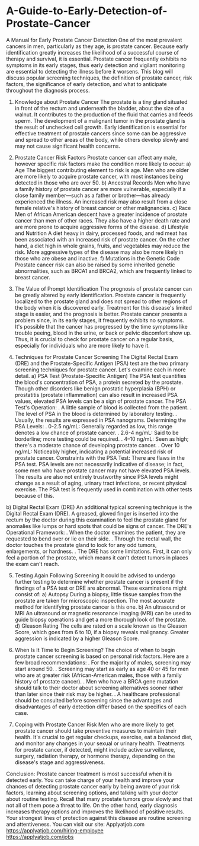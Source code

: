 # A-Guide-to-Early-Detection-of-Prostate-Cancer
A Manual for Early Prostate Cancer Detection
One of the most prevalent cancers in men, particularly as they age, is prostate cancer. Because early identification greatly increases the likelihood of a successful course of therapy and survival, it is essential. Prostate cancer frequently exhibits no symptoms in its early stages, thus early detection and vigilant monitoring are essential to detecting the illness before it worsens. This blog will discuss popular screening techniques, the definition of prostate cancer, risk factors, the significance of early detection, and what to anticipate throughout the diagnosis process.

1. Knowledge about Prostate Cancer
The prostate is a tiny gland situated in front of the rectum and underneath the bladder, about the size of a walnut. It contributes to the production of the fluid that carries and feeds sperm. The development of a malignant tumor in the prostate gland is the result of unchecked cell growth. Early identification is essential for effective treatment of prostate cancers since some can be aggressive and spread to other areas of the body, while others develop slowly and may not cause significant health concerns.

2. Prostate Cancer Risk Factors
Prostate cancer can affect any male, however specific risk factors make the condition more likely to occur:
a) Age
The biggest contributing element to risk is age. Men who are older are more likely to acquire prostate cancer, with most instances being detected in those who are over 50.
b) Ancestral Records
Men who have a family history of prostate cancer are more vulnerable, especially if a close family member—such as a father or brother—has already experienced the illness. An increased risk may also result from a close female relative's history of breast cancer or other malignancies.
c) Race Men of African American descent
 have a greater incidence of prostate cancer than men of other races. They also have a higher death rate and are more prone to acquire aggressive forms of the disease.
d) Lifestyle and Nutrition
A diet heavy in dairy, processed foods, and red meat has been associated with an increased risk of prostate cancer. On the other hand, a diet high in whole grains, fruits, and vegetables may reduce the risk. More aggressive types of the disease may also be more likely in those who are obese and inactive.
f) Mutations in the Genetic Code
Prostate cancer risk can also be raised by some inherited genetic abnormalities, such as BRCA1 and BRCA2, which are frequently linked to breast cancer.

3. The Value of Prompt Identification
The prognosis of prostate cancer can be greatly altered by early identification. Prostate cancer is frequently localized to the prostate gland and does not spread to other regions of the body when it is discovered early. Treatment for this disease's limited stage is easier, and the prognosis is better. Prostate cancer presents a problem since, in its early stages, it frequently exhibits no symptoms. It's possible that the cancer has progressed by the time symptoms like trouble peeing, blood in the urine, or back or pelvic discomfort show up. Thus, it is crucial to check for prostate cancer on a regular basis, especially for individuals who are more likely to have it.

4. Techniques for Prostate Cancer Screening
The Digital Rectal Exam (DRE) and the Prostate-Specific Antigen (PSA) test are the two primary screening techniques for prostate cancer. Let's examine each in more detail.
a) PSA Test (Prostate-Specific Antigen)
The PSA test quantifies the blood's concentration of PSA, a protein secreted by the prostate. Though other disorders like benign prostatic hyperplasia (BPH) or prostatitis (prostate inflammation) can also result in increased PSA values, elevated PSA levels can be a sign of prostate cancer.
The PSA Test's Operation:
. A little sample of blood is collected from the patient.
. The level of PSA in the blood is determined by laboratory testing.
. Usually, the results are expressed in PSA nanograms.
Determining the PSA Levels:
. 0-2.5 ng/mL: Generally regarded as low, this range denotes a low chance of prostate cancer.
. 2.6-4 ng/mL: Said to be borderline; more testing could be required.
. 4–10 ng/mL: Seen as high; there's a moderate chance of developing prostate cancer.
. Over 10 ng/mL: Noticeably higher, indicating a potential increased risk of prostate cancer.
Constraints with the PSA Test: There are flaws in the PSA test. PSA levels are not necessarily indicative of disease; in fact, some men who have prostate cancer may not have elevated PSA levels. The results are also not entirely trustworthy since PSA levels might change as a result of aging, urinary tract infections, or recent physical exercise. The PSA test is frequently used in combination with other tests because of this.

b) Digital Rectal Exam (DRE)
An additional typical screening technique is the Digital Rectal Exam (DRE). A greased, gloved finger is inserted into the rectum by the doctor during this examination to feel the prostate gland for anomalies like lumps or hard spots that could be signs of cancer.
The DRE's Operational Framework:
. When the doctor examines the patient, they are requested to bend over or lie on their side.
. Through the rectal wall, the doctor touches the prostate gland to look for any odd tumors, enlargements, or hardness.
. The DRE has some limitations. First, it can only feel a portion of the prostate, which means it can't detect tumors in places the exam can't reach. 

5. Testing Again Following Screening
It could be advised to undergo further testing to determine whether prostate cancer is present if the findings of a PSA test or DRE are abnormal. These examinations might consist of:
a) Autopsy
During a biopsy, little tissue samples from the prostate are taken for microscopic inspection. The most accurate method for identifying prostate cancer is this one.
b) An ultrasound or MRI
An ultrasound or magnetic resonance imaging (MRI) can be used to guide biopsy operations and get a more thorough look of the prostate.
d) Gleason Rating
The cells are rated on a scale known as the Gleason Score, which goes from 6 to 10, if a biopsy reveals malignancy. Greater aggression is indicated by a higher Gleason Score.

6. When Is It Time to Begin Screening?
The choice of when to begin prostate cancer screening is based on personal risk factors. Here are a few broad recommendations:
. For the majority of males, screening may start around 50.
. Screening may start as early as age 40 or 45 for men who are at greater risk (African-American males, those with a family history of prostate cancer).
. Men who have a BRCA gene mutation should talk to their doctor about screening alternatives sooner rather than later since their risk may be higher.
. A healthcare professional should be consulted before screening since the advantages and disadvantages of early detection differ based on the specifics of each case.

7. Coping with Prostate Cancer Risk
Men who are more likely to get prostate cancer should take preventive measures to maintain their health. It's crucial to get regular checkups, exercise, eat a balanced diet, and monitor any changes in your sexual or urinary health. Treatments for prostate cancer, if detected, might include active surveillance, surgery, radiation therapy, or hormone therapy, depending on the disease's stage and aggressiveness.

Conclusion:
Prostate cancer treatment is most successful when it is detected early. You can take charge of your health and improve your chances of detecting prostate cancer early by being aware of your risk factors, learning about screening options, and talking with your doctor about routine testing. Recall that many prostate tumors grow slowly and that not all of them pose a threat to life. On the other hand, early diagnosis increases therapy options and improves the likelihood of positive results. Your strongest lines of protection against this disease are routine screening and attentiveness.
You can visit our site: Applyatjob.com<br>
 https://applyatjob.com/hiring-employee<br>
https://applyatjob.com/jobs
